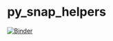 # py_snap_helpers

[![Binder](https://mybinder.org/badge_logo.svg)](https://mybinder.org/v2/gh/snap-contrib/py_snap_helpers/HEAD?urlpath=lab%2Ftree%2Fdemo.ipynb)

